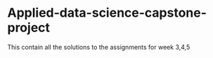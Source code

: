 # Applied-data-science-capstone-project
This contain all the solutions to the assignments for week 3,4,5
